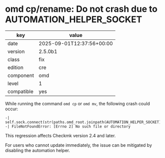 [//]: # (werk v2)
# omd cp/rename: Do not crash due to AUTOMATION_HELPER_SOCKET

key        | value
---------- | ---
date       | 2025-09-01T12:37:56+00:00
version    | 2.5.0b1
class      | fix
edition    | cre
component  | omd
level      | 1
compatible | yes

While running the command `omd cp` or `omd mv`, the following crash could occur:
```
-|     self.sock.connect(str(paths.omd_root.joinpath(AUTOMATION_HELPER_SOCKET)))
-| FileNotFoundError: [Errno 2] No such file or directory
```
This regression affects Checkmk version 2.4 and later.

For users who cannot update immediately, the issue can be mitigated by disabling the automation helper.
